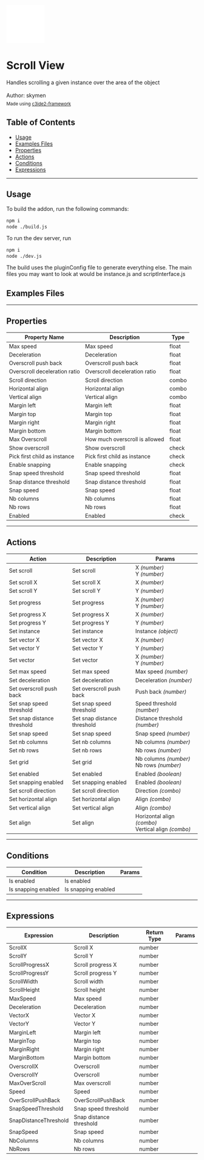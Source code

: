 <img src="./src/icon.svg" width="100" /><br>
# Scroll View <br>
Handles scrolling a given instance over the area of the object <br>
<br>
Author: skymen <br>
<sub>Made using [c3ide2-framework](https://github.com/ConstructFund/c3ide2-framework) </sub><br>

## Table of Contents
- [Usage](#usage)
- [Examples Files](#examples-files)
- [Properties](#properties)
- [Actions](#actions)
- [Conditions](#conditions)
- [Expressions](#expressions)
---
## Usage
To build the addon, run the following commands:

```
npm i
node ./build.js
```

To run the dev server, run

```
npm i
node ./dev.js
```

The build uses the pluginConfig file to generate everything else.
The main files you may want to look at would be instance.js and scriptInterface.js

## Examples Files

---
## Properties
| Property Name | Description | Type |
| --- | --- | --- |
| Max speed | Max speed | float |
| Deceleration | Deceleration | float |
| Overscroll push back | Overscroll push back | float |
| Overscroll deceleration ratio | Overscroll deceleration ratio | float |
| Scroll direction | Scroll direction | combo |
| Horizontal align | Horizontal align | combo |
| Vertical align | Vertical align | combo |
| Margin left | Margin left | float |
| Margin top | Margin top | float |
| Margin right | Margin right | float |
| Margin bottom | Margin bottom | float |
| Max Overscroll | How much overscroll is allowed | float |
| Show overscroll | Show overscroll | check |
| Pick first child as instance | Pick first child as instance | check |
| Enable snapping | Enable snapping | check |
| Snap speed threshold | Snap speed threshold | float |
| Snap distance threshold | Snap distance threshold | float |
| Snap speed | Snap speed | float |
| Nb columns | Nb columns | float |
| Nb rows | Nb rows | float |
| Enabled | Enabled | check |


---
## Actions
| Action | Description | Params
| --- | --- | --- |
| Set scroll | Set scroll | X             *(number)* <br>Y             *(number)* <br> |
| Set scroll X | Set scroll X | X             *(number)* <br> |
| Set scroll Y | Set scroll Y | Y             *(number)* <br> |
| Set progress | Set progress | X             *(number)* <br>Y             *(number)* <br> |
| Set progress X | Set progress X | X             *(number)* <br> |
| Set progress Y | Set progress Y | Y             *(number)* <br> |
| Set instance | Set instance | Instance             *(object)* <br> |
| Set vector X | Set vector X | X             *(number)* <br> |
| Set vector Y | Set vector Y | Y             *(number)* <br> |
| Set vector | Set vector | X             *(number)* <br>Y             *(number)* <br> |
| Set max speed | Set max speed | Max speed             *(number)* <br> |
| Set deceleration | Set deceleration | Deceleration             *(number)* <br> |
| Set overscroll push back | Set overscroll push back | Push back             *(number)* <br> |
| Set snap speed threshold | Set snap speed threshold | Speed threshold             *(number)* <br> |
| Set snap distance threshold | Set snap distance threshold | Distance threshold             *(number)* <br> |
| Set snap speed | Set snap speed | Snap speed             *(number)* <br> |
| Set nb columns | Set nb columns | Nb columns             *(number)* <br> |
| Set nb rows | Set nb rows | Nb rows             *(number)* <br> |
| Set grid | Set grid | Nb columns             *(number)* <br>Nb rows             *(number)* <br> |
| Set enabled | Set enabled | Enabled             *(boolean)* <br> |
| Set snapping enabled | Set snapping enabled | Enabled             *(boolean)* <br> |
| Set scroll direction | Set scroll direction | Direction             *(combo)* <br> |
| Set horizontal align | Set horizontal align | Align             *(combo)* <br> |
| Set vertical align | Set vertical align | Align             *(combo)* <br> |
| Set align | Set align | Horizontal align             *(combo)* <br>Vertical align             *(combo)* <br> |


---
## Conditions
| Condition | Description | Params
| --- | --- | --- |
| Is enabled | Is enabled |  |
| Is snapping enabled | Is snapping enabled |  |


---
## Expressions
| Expression | Description | Return Type | Params
| --- | --- | --- | --- |
| ScrollX | Scroll X | number |  | 
| ScrollY | Scroll Y | number |  | 
| ScrollProgressX | Scroll progress X | number |  | 
| ScrollProgressY | Scroll progress Y | number |  | 
| ScrollWidth | Scroll width | number |  | 
| ScrollHeight | Scroll height | number |  | 
| MaxSpeed | Max speed | number |  | 
| Deceleration | Deceleration | number |  | 
| VectorX | Vector X | number |  | 
| VectorY | Vector Y | number |  | 
| MarginLeft | Margin left | number |  | 
| MarginTop | Margin top | number |  | 
| MarginRight | Margin right | number |  | 
| MarginBottom | Margin bottom | number |  | 
| OverscrollX | Overscroll | number |  | 
| OverscrollY | Overscroll | number |  | 
| MaxOverScroll | Max overscroll | number |  | 
| Speed | Speed | number |  | 
| OverScrollPushBack | OverScrollPushBack | number |  | 
| SnapSpeedThreshold | Snap speed threshold | number |  | 
| SnapDistanceThreshold | Snap distance threshold | number |  | 
| SnapSpeed | Snap speed | number |  | 
| NbColumns | Nb columns | number |  | 
| NbRows | Nb rows | number |  | 
